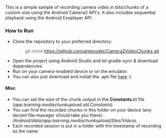 This is a simple sample of recording camera video in bits/chunks of a custom size using the Android Camera2 API's. It also includes sequential playback using the Android Exoplayer API.

### How to Run

- Clone the repository to your preferred directory:
  > git clone https://github.com/antecoder/Camera2VideoChunks.git
- Open the project using Android Studio and let gradle sync & download dependencies.
- Run on your camera-enabled device or on the emulator.
- You can also just download and install the .apk file [here](https://drive.google.com/file/d/1lM37cVqFgGiLJayvWTNubD5lCGAxrJqR/view?usp=sharing) :).

#### Misc
- You can set the size of the chunk output in the **Constants**.kt file (*app.learning.mediachunkupload.util.Constants*)
- You can find the recorded chunks in this folder on your device (any decent file-manager should take you there) : */Android/data/app.learning.mediachunkupload/files/Videos*.
- Each recorded session is put in a folder with the timestamp of recording as the name